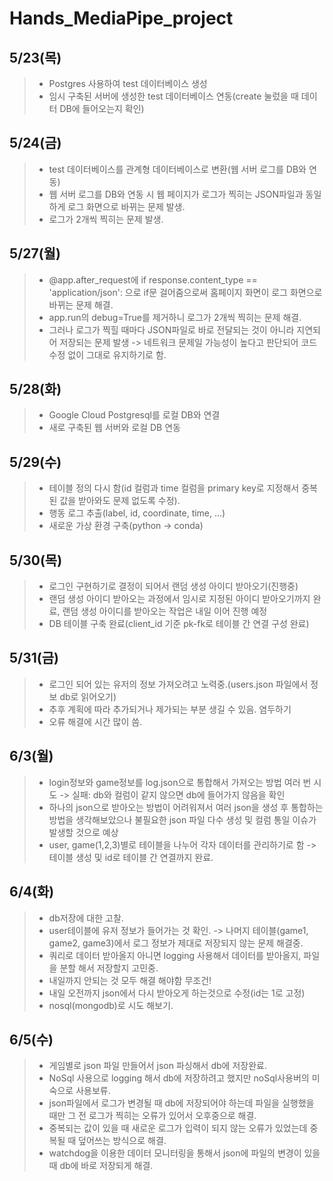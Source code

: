 # Hands_MediaPipe_project


## 5/23(목)
> - Postgres 사용하여 test 데이터베이스 생성
> - 임시 구축된 서버에 생성한 test 데이터베이스 연동(create 눌렀을 때 데이터 DB에 들어오는지 확인)

## 5/24(금)
> - test 데이터베이스를 관계형 데이터베이스로 변환(웹 서버 로그를 DB와 연동)
> - 웹 서버 로그를 DB와 연동 시 웹 페이지가 로그가 찍히는 JSON파일과 동일하게 로그 화면으로 바뀌는 문제 발생.
> - 로그가 2개씩 찍히는 문제 발생.

## 5/27(월)
> - @app.after_request에 if response.content_type == 'application/json': 으로 if문 걸어줌으로써 홈페이지 화면이 로그 화면으로 바뀌는 문제 해결.
> - app.run의 debug=True를 제거하니 로그가 2개씩 찍히는 문제 해결.
> - 그러나 로그가 찍힐 때마다 JSON파일로 바로 전달되는 것이 아니라 지연되어 저장되는 문제 발생 -> 네트워크 문제일 가능성이 높다고 판단되어 코드 수정 없이 그대로 유지하기로 함.

## 5/28(화)
> - Google Cloud Postgresql를 로컬 DB와 연결
> - 새로 구축된 웹 서버와 로컬 DB 연동

## 5/29(수)
> - 테이블 정의 다시 함(id 컬럼과 time 컬럼을 primary key로 지정해서 중복된 값을 받아와도 문제 없도록 수정).
> - 행동 로그 추출(label, id, coordinate, time, ...)
> - 새로운 가상 환경 구축(python -> conda)
## 5/30(목)
> - 로그인 구현하기로 결정이 되어서 랜덤 생성 아이디 받아오기(진행중)
> - 랜덤 생성 아이디 받아오는 과정에서 임시로 지정된 아이디 받아오기까지 완료, 랜덤 생성 아이디를 받아오는 작업은 내일 이어 진행 예정
> - DB 테이블 구축 완료(client_id 기준 pk-fk로 테이블 간 연결 구성 완료)
## 5/31(금)
> - 로그인 되어 있는 유저의 정보 가져오려고 노력중.(users.json 파일에서 정보 db로 읽어오기)
> - 추후 계획에 따라 추가되거나 제가되는 부분 생길 수 있음. 염두하기
> - 오류 해결에 시간 많이 씀.

## 6/3(월)
> - login정보와 game정보를 log.json으로 통합해서 가져오는 방법 여러 번 시도 -> 실패: db와 컬럼이 같지 않으면 db에 들어가지 않음을 확인
> - 하나의 json으로 받아오는 방법이 어려워져서 여러 json을 생성 후 통합하는 방법을 생각해보았으나 불필요한 json 파일 다수 생성 및 컬럼 통일 이슈가 발생할 것으로 예상
> - user, game(1,2,3)별로 테이블을 나누어 각자 데이터를 관리하기로 함 -> 테이블 생성 및 id로 테이블 간 연결까지 완료.

## 6/4(화)
> - db저장에 대한 고찰.
> - user테이블에 유저 정보가 들어가는 것 확인. -> 나머지 테이블(game1, game2, game3)에서 로그 정보가 제대로 저장되지 않는 문제 해결중.
> - 쿼리로 데이터 받아올지 아니면 logging 사용해서 데이터를 받아올지, 파일을 분할 해서 저장할지 고민중.
> - 내일까지 안되는 것 모두 해결 해야함 무조건!
> - 내일 오전까지 json에서 다시 받아오게 하는것으로 수정(id는 1로 고정)
> - nosql(mongodb)로 시도 해보기.
## 6/5(수)
> - 게임별로 json 파일 만들어서 json 파싱해서 db에 저장완료.
> - NoSql 사용으로 logging 해서 db에 저장하려고 했지만 noSql사용버의 미숙으로 사용보류.
> - json파일에서 로그가 변경될 때 db에 저장되어야 하는데 파일을 실행했을 때만 그 전 로그가 찍히는 오류가 있어서 오후중으로 해결.
> - 중복되는 값이 있을 때 새로운 로그가 입력이 되지 않는 오류가 있었는데 중복될 때 덮어쓰는 방식으로 해결.
> - watchdog을 이용한 데이터 모니터링을 통해서 json에 파일의 변경이 있을 때 db에 바로 저장되게 해결.
